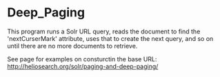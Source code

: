 # Deep_Paging

This program runs a Solr URL query, reads the document to find the 'nextCurserMark' attribute, uses that to create the next query, and so on until there are no more documents to retrieve.  

See page for examples on consturctin the base URL: 
http://heliosearch.org/solr/paging-and-deep-paging/